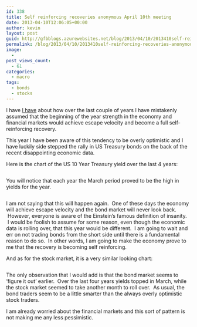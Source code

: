 ```yaml
---
id: 338
title: Self reinforcing recoveries anonymous April 10th meeting
date: 2013-04-10T12:06:05+00:00
author: kevin
layout: post
guid: http://gfbblogs.azurewebsites.net/blog/2013/04/10/2013410self-reinforcing-recoveries-anonymous-april-10th-meeting/
permalink: /blog/2013/04/10/2013410self-reinforcing-recoveries-anonymous-april-10th-meeting/
image:
  - 
post_views_count:
  - 61
categories:
  - macro
tags:
  - bonds
  - stocks
---
```

I have [I have](http://gfbtrading.com/the-macro-tourist/2013/3/1/sxrjwk5dvb3htg7nqrswj2qv46c1v4) about how over the last couple of years I have mistakenly assumed that the beginning of the year strength in the economy and financial markets would achieve escape velocity and become a full self-reinforcing recovery.

This year I have been aware of this tendency to be overly optimistic and I have luckily side stepped the rally in US Treasury bonds on the back of the recent disappointing economic data.

Here is the chart of the US 10 Year Treasury yield over the last 4 years:

<img class="aligncenter" alt="" src="http://themacrotourist.com/blogs/US%2010%204%20years%20Apr%2010%2013.gif" />

You will notice that each year the March period proved to be the high in yields for the year.

<img class="aligncenter" alt="" src="http://themacrotourist.com/blogs/Einstein%20Apr%2010%2013.jpg" />

I am not saying that this will happen again.  One of these days the economy will achieve escape velocity and the bond market will never look back.  However, everyone is aware of the Einstein&#8217;s famous definition of insanity.  I would be foolish to assume for some reason, even though the economic data is rolling over, that this year would be different.  I am going to wait and err on not trading bonds from the short side until there is a fundamental reason to do so.  In other words, I am going to make the economy prove to me that the recovery is becoming self reinforcing.

And as for the stock market, it is a very similar looking chart:

<img class="aligncenter" alt="" src="http://themacrotourist.com/blogs/SPX%20last%204%20years%20Apr%2010%2013.gif" />

The only observation that I would add is that the bond market seems to &#8216;figure it out&#8217; earlier.  Over the last four years yields topped in March, while the stock market seemed to take another month to roll over.  As usual, the bond traders seem to be a little smarter than the always overly optimistic stock traders.

I am already worried about the financial markets and this sort of pattern is not making me any less pessimistic.